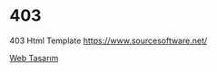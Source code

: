 # 403
403 Html Template
https://www.sourcesoftware.net/
<a href="https://www.sourcesoftware.net/hizmet/16/web-tasarim"><p>Web Tasarım </p></a>

                                                        
                                             
